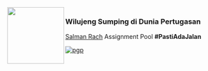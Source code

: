 <img align="left" src="https://cdn.discordapp.com/attachments/1057150235417264178/1108606750577406003/icon_1.png" width=130>

### Wilujeng Sumping di Dunia Pertugasan

[Salman Rach](https://instagram.com/salmanrach30) Assignment Pool <b>#PastiAdaJalan</b>

[![pgp](https://img.shields.io/badge/sir-0x3A3035-313131?style=flat&labelColor=A384FA&color=DCF69F)](https://instagram.com/salmanrach30)
